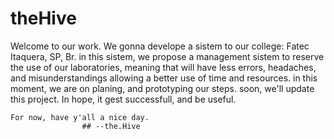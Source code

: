 # theHive

Welcome to our work. We gonna develope a sistem to our college: Fatec Itaquera, SP, Br. 
 in this sistem, we propose a management sistem to reserve the use of our laboratories, meaning that will have less errors, headaches, and misunderstandings allowing a better use of time and resources. 
  in this moment, we are on planing, and prototyping our steps. soon, we'll update this project.
   In hope, it gest successfull, and be useful. 
   
    For now, have y'all a nice day.
                    ## --the.Hive

